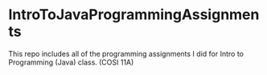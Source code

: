 # IntroToJavaProgrammingAssignments
This repo includes all of the programming assignments I did for Intro to Programming (Java) class. (COSI 11A)
